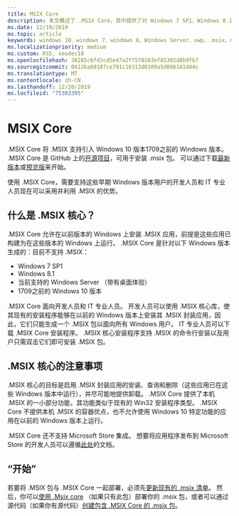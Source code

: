 ```yaml
---
title: MSIX Core
description: 本文概述了 .MSIX Core，其中提供了对 Windows 7 SP1、Windows 8.1、当前支持的 Windows Server （带有桌面体验）和 Windows 10 版本1709（秋季周年更新）的 .MSIX 支持。
ms.date: 12/19/2019
ms.topic: article
keywords: windows 10、windows 7、windows 8、Windows Server、uwp、.msix、msixcore、1709、1703、1607、1511、1507
ms.localizationpriority: medium
ms.custom: RS5, seodec18
ms.openlocfilehash: 38285c6fd3cd5e47a2f7570163ef85302d8b9fb7
ms.sourcegitcommit: 0412ba69187ce791c16313d0109a5d896141d44c
ms.translationtype: MT
ms.contentlocale: zh-CN
ms.lasthandoff: 12/20/2019
ms.locfileid: "75303395"
---
```

# <a name="msix-core"></a>MSIX Core

.MSIX Core 将 .MSIX 支持引入 Windows 10 版本1709之前的 Windows 版本。 .MSIX Core 是 GitHub 上的[开源项目](https://github.com/Microsoft/msix-packaging/tree/master/MsixCore)，可用于安装 .msix 包。 可以通过下载[最新版本](https://github.com/microsoft/msix-packaging/releases/tag/MSIX-Core-1.1-release)或[预览版](https://github.com/microsoft/msix-packaging/releases/tag/MSIX-Core-preview)来开始。

使用 .MSIX Core，需要支持这些早期 Windows 版本用户的开发人员和 IT 专业人员现在可以采用并利用 .MSIX 的优势。

## <a name="what-is-msix-core"></a>什么是 .MSIX 核心？

.MSIX Core 允许在以前版本的 Windows 上安装 .MSIX 应用，前提是这些应用已构建为在这些版本的 Windows 上运行。 .MSIX Core 是针对以下 Windows 版本生成的：目前不支持 .MSIX：

* Windows 7 SP1
* Windows 8.1
* 当前支持的 Windows Server （带有桌面体验）
* 1709之前的 Windows 10 版本

.MSIX Core 面向开发人员和 IT 专业人员。 开发人员可以使用 .MSIX 核心库，使其现有的安装程序能够在以前的 Windows 版本上安装其 .MSIX 封装应用，因此，它们只能生成一个 .MSIX 包以面向所有 Windows 用户。 IT 专业人员可以下载 .MSIX Core 安装程序。  .MSIX 核心安装程序支持 .MSIX 的命令行安装以及用户只需双击它们即可安装 .MSIX 包。

## <a name="considerations-of-msix-core"></a>.MSIX 核心的注意事项

.MSIX 核心的目标是启用 .MSIX 封装应用的安装、查询和删除（这些应用已在这些 Windows 版本中运行），并尽可能地提供卸载。 .MSIX Core 提供了本机 .MSIX 的一小部分功能，其功能类似于现有的 Win32 安装程序类型。 .MSIX Core 不提供本机 .MSIX 的容器优点，也不允许使用 Windows 10 特定功能的应用在以前的 Windows 版本上运行。

.MSIX Core 还不支持 Microsoft Store 集成。 想要将应用程序发布到 Microsoft Store 的开发人员可以遵循[此处](https://docs.microsoft.com/windows/uwp/publish/)的文档。

## <a name="get-started"></a>“开始”

若要将 .MSIX 包与 .MSIX Core 一起部署，必须先[更新现有的 .msix 清单](https://docs.microsoft.com/windows/msix/msix-core/support-msix-core)。 然后，你可以[使用 .Msix core](https://docs.microsoft.com/windows/msix/msix-core/deploy-with-msix-core) （如果只有此包）部署你的 .msix 包，或者可以通过源代码（如果你有源代码）[创建包含 .MSIX Core 的 .msix 包](https://docs.microsoft.com/windows/msix/msix-core/msixcore-clickonce-solution)。